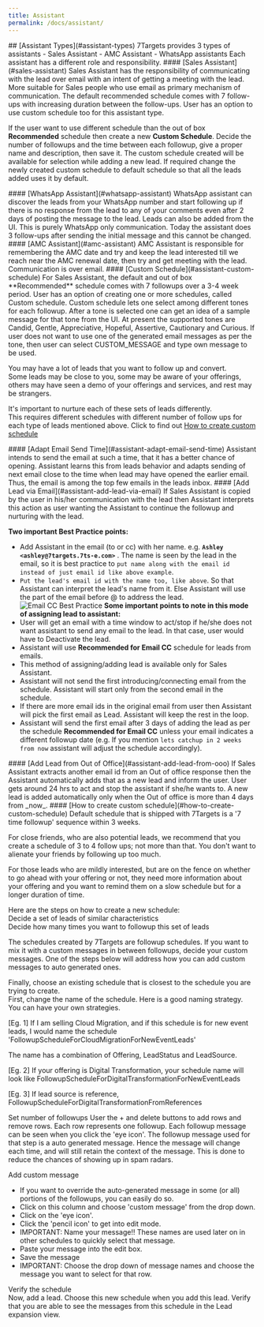 ```yaml
---
title: Assistant
permalink: /docs/assistant/
---
```


<a name="assistant-types"/>
## [Assistant Types](#assistant-types)
7Targets provides 3 types of assistants
- Sales Assistant 
- AMC Assistant 
- WhatsApp assistants  
Each assistant has a different role and responsibility.  

<a name="sales-assistant"/>
#### [Sales Assistant](#sales-assistant)
Sales Assistant has the responsibility of communicating with the lead over email with an intent of getting a meeting with the lead. More suitable for Sales people who use email as primary mechanism of communication. The default recommended schedule comes with 7 follow-ups with increasing duration between the follow-ups. User has an option to use custom schedule too for this assistant type. 

If the user want to use different schedule than the out of  box **Recommended** schedule then create a new **Custom Schedule**. Decide the number of followups and the time between each followup, give a proper name and description, then save it. The custom schedule created will be available for selection while adding a new lead. If required change the newly created custom schedule to default schedule so that all the leads added uses it by default. 

<a name="whatsapp-assistant"/>
#### [WhatsApp Assistant](#whatsapp-assistant)  
WhatsApp assistant can discover the leads from your WhatsApp number and start following up if there is no response from the lead to any of your comments even after 2 days of posting the message to the lead. Leads can also be added from the UI. This is purely WhatsApp only communication. Today the assistant does 3 follow-ups after sending the initial message and this cannot be changed. 

<a name="amc-assistant"/>
#### [AMC Assistant](#amc-assistant)
AMC Assistant is responsible for remembering the AMC date and try and keep the lead interested till we reach near the AMC renewal date, then try and get meeting with the lead. Communication is over email. 

<a name="assistant-custom-schedule"/>
#### [Custom Schedule](#assistant-custom-schedule)  
For Sales Assistant, the default and out of box **Recommended** schedule comes with 7 followups over a 3-4 week period. User has an option of creating one or more schedules, called Custom schedule. Custom schedule lets one select among different tones for each followup. After a tone is selected one can get an idea of a sample message for that tone from the UI. At present the supported tones are Candid, Gentle, Appreciative, Hopeful, Assertive, Cautionary and Curious. If user does not want to use one of the generated email messages as per the tone, then user can select CUSTOM_MESSAGE and type own message to be used.  

You may have a lot of leads that you want to follow up and convert.  
Some leads may be close to you, some may be aware of your offerings, others may have seen a demo of your offerings and services, and rest may be strangers.  

It's important to nurture each of these sets of leads differently.  
This requires different schedules with different number of follow ups for each type of leads mentioned above. Click to find out [How to create custom schedule](#how-to-create-custom-schedule)  

<a name="assistant-adapt-email-send-time"/>  
#### [Adapt Email Send Time](#assistant-adapt-email-send-time) <a href="https://www.youtube.com/embed/-5YSFCvvUA4?rel=0" target="popup"  onclick="window.open('https://www.youtube.com/embed/-5YSFCvvUA4?rel=0','popup','width=700,height=500'); return false;"><i class='fa fa-youtube-play' style="color:red"></i></a>  
Assistant intends to send the email at such a time, that it has a better chance of opening. Assistant learns this from leads behavior and adapts sending of next email close to the time when lead may have opened the earlier email. Thus, the email is among the top few emails in the leads inbox.

<a name="assistant-add-lead-via-email"/>  
#### [Add Lead via Email](#assistant-add-lead-via-email)
If Sales Assistant is copied by the user in his/her communication with the lead then Assistant interprets this action as user wanting the Assistant to continue the followup and nurturing with the lead. 

**Two important Best Practice points:**  
- Add Assistant in the email (to or cc) with her name. e.g. **```Ashley <ashley@7targets.7ts-e.com>```** . The name is seen by the lead in the email, so it is best practice to ```put name along with the email id instead of just email id like above example```.
- ```Put the lead's email id with the name too, like above```. So that Assistant can interpret the lead's name from it. Else Assistant will use the part of the email before @ to address the lead.
![Email CC Best Practice](../../../img/emaili-cc-best-practice.png)
**Some important points to note in this mode of assigning lead to assistant:**
- User will get an email with a time window to act/stop if he/she does not want assistant to send any email to the lead. In that case, user would have to Deactivate the lead.
- Assistant will use **Recommended for Email CC** schedule for leads from emails.
- This method of assigning/adding lead is available only for Sales Assistant.
- Assistant will not send the first introducing/connecting email from the schedule. Assistant will start only from the second email in the schedule.
- If there are more email ids in the original email from user then Assistant will pick the first email as Lead. Assistant will keep the rest in the loop.
- Assistant will send the first email after 3 days of adding the lead as per the schedule **Recommended for Email CC** unless your email indicates a different followup date (e.g. If you mention ```lets catchup in 2 weeks from now``` assistant will adjust the schedule accordingly).

<a name="assistant-add-lead-from-ooo"/>   
#### [Add Lead from Out of Office](#assistant-add-lead-from-ooo)   
If Sales Assistant extracts another email id from an Out of office response then the Assistant automatically adds that as a new lead and inform the user. User gets around 24 hrs to act and stop the assistant if she/he wants to. A new lead is added automatically only when the Out of office is more than 4 days from _now_. 

<a name="how-to-create-custom-schedule"/>  
#### [How to create custom schedule](#how-to-create-custom-schedule)   
Default schedule that is shipped with 7Targets is a '7 time followup' sequence within 3 weeks. 

For close friends, who are also potential leads, we recommend that you create a schedule of 3 to 4 follow ups; not more than that. You don't want to alienate your friends by following up too much. 

For those leads who are mildly interested, but are on the fence on whether to go ahead with your offering or not, they need more information about your offering and you want to remind them on a slow schedule but for a longer duration of time. 

Here are the steps on how to create a new schedule:  
Decide a set of leads of similar characteristics  
Decide how many times you want to followup this set of leads  

The schedules created by 7Targets are followup schedules. If you want to mix it with a custom messages in between followups, decide your custom messages. One of the steps below will address how you can add custom messages to auto generated ones.

Finally, choose an existing schedule that is closest to the schedule you are trying to create.   
First, change the name of the schedule. Here is a good naming strategy. You can have your own strategies.  

[Eg. 1] If I am selling Cloud Migration, and if this schedule is for new event leads, I would name the schedule 
'FollowupScheduleForCloudMigrationForNewEventLeads'

The name has a combination of Offering, LeadStatus and LeadSource. 

[Eg. 2] If your offering is Digital Transformation, your schedule name will look like
FollowupScheduleForDigitalTransformationForNewEventLeads

[Eg. 3] If lead source is reference, 
FollowupScheduleForDigitalTransformationFromReferences

Set number of followups 
User the + and delete buttons to add rows and remove rows. Each row represents one followup. Each followup message can be seen when you click the 'eye icon'. The followup message used for that step is a auto generated message. Hence the message will change each time, and will still retain the context of the message. This is done to reduce the chances of showing up in spam radars. 

Add custom message   
- If you want to override the auto-generated message in some (or all) portions of the followups, you can easily do so.   
- Click on this column and choose 'custom message' from the drop down.   
- Click on the 'eye icon'.   
- Click the 'pencil icon' to get into edit mode.   
- IMPORTANT: Name your message!! These names are used later on in other schedules to quickly select that message.   
- Paste your message into the edit box.   
- Save the message  
- IMPORTANT: Choose the drop down of message names and choose the message you want to select for that row.   

Verify the schedule  
Now, add a lead. Choose this new schedule when you add this lead. Verify that you are able to see the messages from this schedule in the Lead expansion view. 

